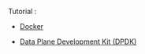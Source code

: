 Tutorial :

- [Docker](docker/README.md)

- [Data Plane Development Kit (DPDK)](dpdk-20.11.3/README.md)

